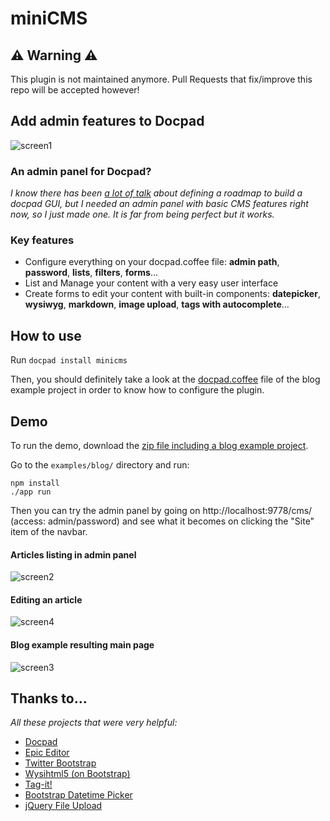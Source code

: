 miniCMS
=======

## ⚠️ Warning ⚠️ ##

This plugin is not maintained anymore. Pull Requests that fix/improve this repo will be accepted however!

## Add admin features to Docpad

![screen1](https://github.com/jeremyfa/docpad-plugin-minicms/raw/master/screens/screen1.png)

### An admin panel for Docpad?

_I know there has been [a lot of talk](https://github.com/bevry/docpad/issues/123) about defining a roadmap to build a docpad GUI, but I needed an admin panel with basic CMS features right now, so I just made one. It is far from being perfect but it works._

### Key features

* Configure everything on your docpad.coffee file: **admin path**, **password**, **lists**, **filters**, **forms**…
* List and Manage your content with a very easy user interface
* Create forms to edit your content with built-in components: **datepicker**, **wysiwyg**, **markdown**, **image upload**, **tags with autocomplete**…

## How to use

Run ```docpad install minicms```

Then, you should definitely take a look at the [docpad.coffee](https://github.com/jeremyfa/docpad-plugin-minicms/blob/master/examples/blog/docpad.coffee) file of the blog example project in order to know how to configure the plugin.

## Demo

To run the demo, download the [zip file including a blog example project](https://github.com/jeremyfa/docpad-plugin-minicms/archive/master.zip).

Go to the ``examples/blog/`` directory and run:

```
npm install
./app run
```

Then you can try the admin panel by going on http://localhost:9778/cms/ (access: admin/password) and see what it becomes on clicking the "Site" item of the navbar.

#### Articles listing in admin panel

![screen2](https://github.com/jeremyfa/docpad-plugin-minicms/raw/master/screens/screen2.png)

#### Editing an article

![screen4](https://github.com/jeremyfa/docpad-plugin-minicms/raw/master/screens/screen4.png)

#### Blog example resulting main page

![screen3](https://github.com/jeremyfa/docpad-plugin-minicms/raw/master/screens/screen3.png)

## Thanks to...

_All these projects that were very helpful:_

* [Docpad](http://docpad.org)
* [Epic Editor](http://epiceditor.com)
* [Twitter Bootstrap](http://twitter.github.io/bootstrap)
* [Wysihtml5 (on Bootstrap)](http://jhollingworth.github.io/bootstrap-wysihtml5)
* [Tag-it!](http://aehlke.github.io/tag-it)
* [Bootstrap Datetime Picker](http://tarruda.github.io/bootstrap-datetimepicker)
* [jQuery File Upload](http://blueimp.github.io/jQuery-File-Upload)

